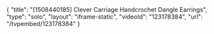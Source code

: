 {
    "title": "[1508440185] Clever Carriage Handcrochet Dangle Earrings",
    "type": "solo",
    "layout": "iframe-static",
    "videoId": "123178384",
    "url": "\/tvpembed\/123178384"
}